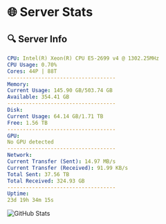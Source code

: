 # 🌐 Server Stats
## 🔍 Server Info
```yaml
CPU: Intel(R) Xeon(R) CPU E5-2699 v4 @ 1302.25MHz
CPU Usage: 0.70%
Cores: 44P | 88T
-----------------------------------
Memory:
Current Usage: 145.90 GB/503.74 GB
Available: 354.41 GB
-----------------------------------
Disk:
Current Usage: 64.14 GB/1.71 TB
Free: 1.56 TB
-----------------------------------
GPU:
No GPU detected
-----------------------------------
Network:
Current Transfer (Sent): 14.97 MB/s
Current Transfer (Received): 91.99 KB/s
Total Sent: 37.56 TB
Total Received: 324.93 GB
-----------------------------------
Uptime:
23d 19h 34m 15s
```
![GitHub Stats](https://img.shields.io/badge/Updated-2025-03-31_16:57:04-blue)